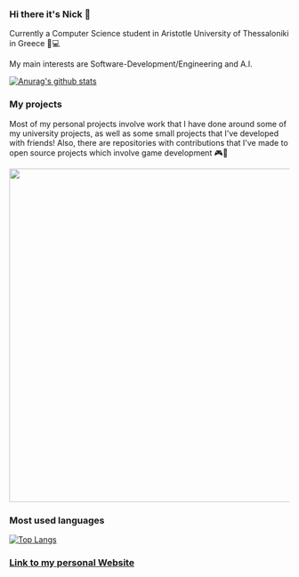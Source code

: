 ### Hi there it's Nick 👋

<!--
**nikopetr/nikopetr** is a ✨ _special_ ✨ repository because its `README.md` (this file) appears on your GitHub profile.

Here are some ideas to get you started:

- 🔭 I’m currently working on ...
- 🌱 I’m currently learning ...
- 👯 I’m looking to collaborate on ...
- 🤔 I’m looking for help with ...
- 💬 Ask me about ...
- 📫 How to reach me: ..
- 😄 Pronouns: ...
- ⚡ Fun fact: ..
-->

Currently a Computer Science student in Aristotle University of Thessaloniki in Greece 📖💻

My main interests are Software-Development/Engineering and A.I. 

[![Anurag's github stats](https://github-readme-stats.vercel.app/api?username=nikopetr&count_private=true&show_icons=true&theme=vue&include_all_commits)](https://github.com/anuraghazra/github-readme-stats)

### My projects
Most of my personal projects involve work that I have done around some of my university projects, as well as some small projects that I've developed with friends!
Also, there are repositories with contributions that I've made to open source projects which involve game development 🎮🎲

<p>
  <img width="600" src="https://github-profile-trophy.vercel.app/?username=nikopetr&rank=SS,S,AAA,AA,A,B,C&row=1&column=5"/>
</p>


### Most used languages
[![Top Langs](https://github-readme-stats.vercel.app/api/top-langs/?username=nikopetr&layout=compact&show_icons=true&theme=vue&include_all_commits=true&count_private=true&langs_count=8&exclude_repo=R-Star-Tree,Memory-Game,nikopetr.github.io)](https://github.com/anuraghazra/github-readme-stats)

### [Link to my personal Website](https://nikopetr.github.io/Personal-Website/personal-page "Nikolas Petrou - Personal Website")



